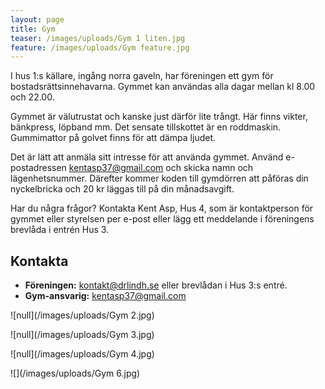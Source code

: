 ```yaml
---
layout: page
title: Gym
teaser: /images/uploads/Gym 1 liten.jpg
feature: /images/uploads/Gym feature.jpg
---
```

I hus 1:s källare, ingång norra gaveln, har föreningen ett gym för bostadsrättsinnehavarna. Gymmet kan användas alla dagar mellan kl 8.00 och 22.00.

Gymmet är välutrustat och kanske just därför lite trångt. Här finns vikter, bänkpress, löpband mm. Det sensate tillskottet är en roddmaskin. Gummimattor på golvet finns för att dämpa ljudet. 

Det är lätt att anmäla sitt intresse för att använda gymmet. Använd e-postadressen kentasp37@gmail.com och skicka namn och lägenhetsnummer. Därefter kommer koden till gymdörren att påföras din nyckelbricka och 20 kr läggas till på din månadsavgift. 

Har du några frågor? Kontakta Kent Asp, Hus 4, som är kontaktperson för gymmet eller styrelsen per e-post eller lägg ett meddelande i föreningens brevlåda i entrén Hus 3.

## Kontakta

* **Föreningen:** kontakt@drlindh.se eller brevlådan i Hus 3:s entré.
* **Gym-ansvarig:** kentasp37@gmail.com

![null](/images/uploads/Gym 2.jpg)

![null](/images/uploads/Gym 3.jpg)

![null](/images/uploads/Gym 4.jpg)

![](/images/uploads/Gym 6.jpg)
